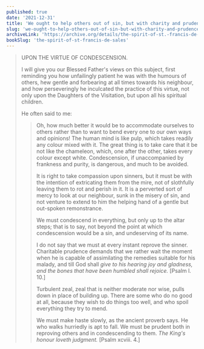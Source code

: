 ```yaml
---
published: true
date: '2021-12-31'
title: 'We ought to help others out of sin, but with charity and prudence'
slug: 'we-ought-to-help-others-out-of-sin-but-with-charity-and-prudence'
archiveLink: 'https://archive.org/details/the-spirit-of-st.-francis-de-sales/page/103?view=theater'
bookSlug: 'the-spirit-of-st-francis-de-sales'
---
```


> UPON THE VIRTUE OF CONDESCENSION.
> 
> I will give you our Blessed Father's views on this subject, first reminding you how unfailingly patient he was with the humours of others, hew gentle and forbearing at all times towards his neighbour, and how perseveringly he inculcated the practice of this virtue, not only upon the Daughters of the Visitation, but upon all his spiritual children.
> 
> He often said to me:
> 
>> Oh, how much better it would be to accommodate ourselves to others rather than to want to bend every one to our own ways and opinions! The human mind is like pulp, which takes readily any colour mixed with it. The great thing is to take care that it be not like the chameleon, which, one after the other, takes every colour except white. Condescension, if unaccompanied by frankness and purity, is dangerous, and much to be avoided.
>> 
>> It is right to take compassion upon sinners, but it must be with the intention of extricating them from the mire, not of slothfully leaving them to rot and perish in it. It is a perverted sort of mercy to look at our neighbour, sunk in the misery of sin, and not venture to extend to him the helping hand of a gentle but out-spoken remonstrance.
>>
>> We must condescend in everything, but only up to the altar steps; that is to say, not beyond the point at which condescension would be a sin, and undeserving of its name.
>>
>> I do not say that we must at every instant reprove the sinner. Charitable prudence demands that we rather wait the moment when he is capable of assimilating the remedies suitable for his malady, and till God shall *give to his hearing joy and gladness, and the bones that have been humbled shall rejoice.* [Psalm l. 10.]
>>
>> Turbulent zeal, zeal that is neither moderate nor wise, pulls down in place of building up. There are some who do no good at all, because they wish to do things too well, and who spoil everything they try to mend.
>>
>> We must make haste slowly, as the ancient proverb says. He who walks hurriedly is apt to fall. We must be prudent both in reproving others and in condescending to them. *The King's honour loveth judgment.* [Psalm xcviii. 4.]